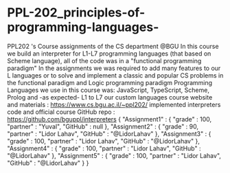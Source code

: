 # PPL-202_principles-of-programming-languages-
PPL202 's Course assignments of the CS department @BGU 
In this course we build an interpreter for L1-L7 programming languages (that based on Scheme language), all of the code was in a "functional programming paradigm"
In the assignments we was required to add many features to our L languages or to solve and implement a classic and popular CS problems in the functional paradigm and Logic programming paradigm
Programming Languages we use in this course was: JavaScript, TypeScript, Scheme, Prolog and -as expected- L1 to L7 our custom languages 
course website and materials : https://www.cs.bgu.ac.il/~ppl202/
implemented interpreters code and official course GitHub repo : https://github.com/bguppl/interpreters
{
    "Assignment1" : {
        "grade" : 100,
        "partner" : "Yuval",
        "GitHub" : null
    },
    "Assignment2" : {
        "grade" : 90,
        "partner" : "Lidor Lahav",
        "GitHub" : "@LidorLahav"
    },
    "Assignment3" : {
        "grade" : 100,
        "partner" : "Lidor Lahav",
        "GitHub" : "@LidorLahav"
    },
    "Assignment4" : {
        "grade" : 100,
        "partner" : "Lidor Lahav",
        "GitHub" : "@LidorLahav"
    },
    "Assignment5" : {
        "grade" : 100,
        "partner" : "Lidor Lahav",
        "GitHub" : "@LidorLahav"
    }
}
